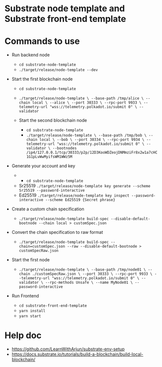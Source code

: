 # Substrate node template and Substrate front-end template
# Commands to use
- Run backend node
  - `cd substrate-node-template`
  - `./target/release/node-template --dev`
- Start the first blockchain node
    - `cd substrate-node-template`
    - `./target/release/node-template \
  --base-path /tmp/alice \
  --chain local \
  --alice \
  --port 30333 \
  --rpc-port 9933 \
  --telemetry-url "wss://telemetry.polkadot.io/submit 0" \
  --validator`

  - Start the second blockchain node
    - `cd substrate-node-template`
    - `./target/release/node-template \
  --base-path /tmp/bob \
  --chain local \
  --bob \
  --port 30334 \
  --rpc-port 9934 \
  --telemetry-url "wss://telemetry.polkadot.io/submit 0" \
  --validator \
  --bootnodes /ip4/127.0.0.1/tcp/30333/p2p/12D3KooWDZeojDNMmziFr8x2w1a7cHC1G1pLvWwMyifsWM1WWz5M`

- Generate your account and key
  -  - `cd substrate-node-template`
    - Sr25519 `./target/release/node-template key generate --scheme Sr25519 --password-interactive`
    - Ed25519 `./target/release/node-template key inspect --password-interactive --scheme Ed25519 {Secret phrase}`

- Create a custom chain specification
  - `./target/release/node-template build-spec --disable-default-bootnode --chain local > customSpec.json`
- Convert the chain specification to raw format
  - `./target/release/node-template build-spec --chain=customSpec.json --raw --disable-default-bootnode > customSpecRaw.json`

- Start the first node
  - `./target/release/node-template \
--base-path /tmp/node01 \
--chain ./customSpecRaw.json \
--port 30333 \
--rpc-port 9933 \
--telemetry-url "wss://telemetry.polkadot.io/submit 0" \
--validator \
--rpc-methods Unsafe \
--name MyNode01 \
--password-interactive`


- Run Frontend
  - `cd substrate-front-end-template`
  - `yarn install`
  - `yarn start`



# Help doc
- https://github.com/LearnWithArjun/substrate-env-setup
- https://docs.substrate.io/tutorials/build-a-blockchain/build-local-blockchain/

